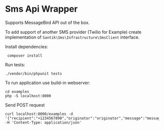 # Sms Api Wrapper

Supports MessageBird API out of the box.

To add support of another SMS provider (Twilio for Example) create implementation of `Santik\Sms\Infrastructure\SmsClient` interface. 

Install dependencies:
    
     composer install
     
Run tests:

    ./vendor/bin/phpunit tests 

To run application use build-in webserver:
    
    cd examples
    php -S localhost:8000

Send POST request
    
    curl localhost:8000/examples -d '{"recipient":"+1234567890","originator":"originator","message":"message"}' -H 'Content-Type: application/json'